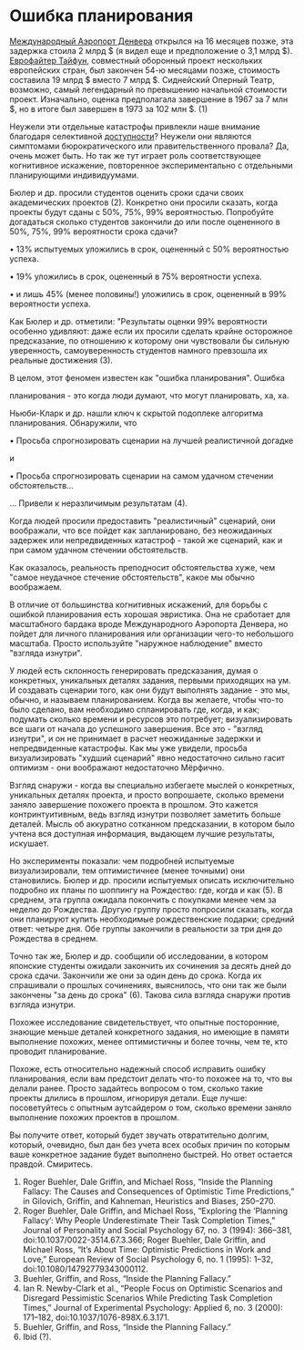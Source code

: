 # Ошибка планирования
[Международный Аэропорт Денвера](https://en.wikipedia.org/wiki/Denver_International_Airport)  открылся на 16 месяцев позже, эта задержка стоила 2 млрд \$ (я видел еще и предположение о 3,1 млрд \$). [Еврофайтер Тайфун](https://en.wikipedia.org/wiki/Eurofighter_Typhoon), совместный оборонный проект нескольких европейских стран, был закончен 54-ю месяцами позже, стоимость составила 19 млрд \$ вместо 7 млрд \$. Сиднейский Оперный Театр, возможно, самый легендарный по превышению начальной стоимости проект. Изначально, оценка предполагала завершение в 1967 за 7 млн \$, но в итоге был завершен в 1973 за 102 млн \$. (1)

Неужели эти отдельные катастрофы привлекли наше внимание благодаря селективной [доступности](http://lesswrong.ru/w/%D0%94%D0%BE%D1%81%D1%82%D1%83%D0%BF%D0%BD%D0%BE%D1%81%D1%82%D1%8C)? Неужели они являются симптомами бюрократического или правительственного провала? Да, очень может быть. Но так же тут играет роль соответствующее когнитивное искажение, повторенное экспериментально с отдельными планирующими индивидуумами. 

Бюлер и др. просили студентов оценить сроки сдачи своих академических проектов (2). Конкретно они просили сказать, когда проекты будут сданы с 50%, 75%, 99% вероятностью. Попробуйте догадаться сколько студентов закончили до или после оцененного в  50%, 75%, 99% вероятности срока сдачи?

• 13% испытуемых уложились в срок, оцененный с 50% вероятностью успеха.

• 19% уложились в срок, оцененный в 75% вероятности успеха.

• и лишь 45% (менее половины!) уложились в срок, оцененный в 99% вероятности успеха.

Как Бюлер и др. отметили: "Результаты оценки 99% вероятности особенно удивляют: даже если их просили сделать крайне осторожное предсказание, по отношению к которому они чувствовали бы сильную уверенность, самоуверенность студентов намного превзошла их реальные достижения (3).

В целом, этот феномен известен как "ошибка планирования". Ошибка

 планирования - это когда люди думают, что могут планировать, ха, ха.

Ньюби-Кларк и др. нашли ключ к скрытой подоплеке алгоритма планирования. Обнаружили, что

• Просьба спрогнозировать сценарии на лучшей реалистичной догадке

и

• Просьба спрогнозировать сценарии на самом удачном стечении обстоятельств...

... Привели к неразличимым результатам (4). 

Когда людей просили предоставить "реалистичный" сценарий, они воображали, что все пойдет как запланировано, без неожиданных задержек или непредвиденных катастроф - такой же сценарий, как и при самом удачном стечении обстоятельств.

Как оказалось, реальность преподносит обстоятельства хуже, чем "самое неудачное стечение обстоятельств", какое мы обычно воображаем.

В отличие от большинства когнитивных искажений, для борьбы с ошибкой планирования есть хорошая эвристика. Она не сработает для масштабного бардака вроде Международного Аэропорта Денвера, но пойдет для личного планирования или организации чего-то небольшого масштаба. Просто используйте "наружное наблюдение" вместо "взгляда изнутри".

У людей есть склонность генерировать предсказания, думая о конкретных, уникальных деталях задания, первыми приходящих на ум. И создавать сценарии того, как они будут выполнять задание - это мы, обычно, и называем планированием. Когда вы желаете, чтобы что-то было сделано, вам необходимо спланировать где, когда, и как; подумать сколько времени и ресурсов это потребует; визуализировать все шаги от начала до успешного завершения. Все это - "взгляд изнутри", и он не принимает в расчет неожиданные задержки и непредвиденные катастрофы. Как мы уже увидели, просьба визуализировать "худший сценарий" явно недостаточно сильно гасит оптимизм - они воображают недостаточно Мёрфично.

Взгляд снаружи - когда вы специально избегаете мыслей о конкретных, уникальных деталях проекта, и просто вопрошаете, сколько времени заняло завершение похожего проекта в прошлом. Это кажется контринтуитивным, ведь взгляд изнутри позволяет заметить больше деталей. Мысль об аккуратно сотканном предсказании, в котором было учтена вся доступная информация, выдающем лучшие результаты, искушает.

Но эксперименты показали: чем подробней испытуемые визуализировали, тем оптимистичнее (менее точными) они становились. Бюлер и др. просили испытуемых описать исключительно подробно их планы по шоппингу на Рождество: где, когда и как (5). В среднем, эта группа ожидала покончить с покупками менее чем за неделю до Рождества. Другую группу просто попросили сказать, когда они планируют купить необходимые рождественские подарки; средний ответ: четыре дня. Обе группы закончили в реальности за три дня до Рождества в среднем.

Точно так же, Бюлер и др. сообщили об исследовании, в котором японские студенты ожидали закончить их сочинения за десять дней до срока сдачи. Закончили же они за один день до срока. Когда их спрашивали о прошлых сочинениях, выяснилось, что они так же были закончены "за день до срока" (6). Такова сила взгляда снаружи против взгляда изнутри.

Похожее исследование свидетельствует, что опытные посторонние, знающие меньше деталей конкретного задания, но имеющие в памяти выполнение похожих, менее оптимистичны и более точны, чем те, кто проводит планирование.

Похоже, есть относительно надежный способ исправить ошибку планирования, если вам предстоит делать что-то похожее на то, что вы делали ранее. Просто задайтесь вопросом о том, сколько такие проекты длились в прошлом, игнорируя детали. Еще лучше: посоветуйтесь с опытным аутсайдером о том, сколько времени заняло выполнение похожих проектов в прошлом.

Вы получите ответ, который будет звучать отвратительно долгим, который, очевидно, был дан без учета всех особых причин по которым ваше конкретное задание будет выполнено быстрей. Но ответ остается правдой. Смиритесь.

1. Roger Buehler, Dale Griffin, and Michael Ross, “Inside the Planning Fallacy: The Causes and Consequences of Optimistic Time Predictions,” in Gilovich, Griffin, and Kahneman, Heuristics and Biases, 250–270.
2. Roger Buehler, Dale Griffin, and Michael Ross, “Exploring the ‘Planning Fallacy’: Why People Underestimate Their Task Completion Times,” Journal of Personality and Social Psychology 67,
no. 3 (1994): 366–381, doi:10.1037/0022-3514.67.3.366; Roger Buehler, Dale Griffin, and Michael Ross, “It’s About Time: Optimistic Predictions in Work and Love,” European Review of Social Psychology 6, no. 1 (1995): 1–32, doi:10.1080/14792779343000112.
3. Buehler, Griffin, and Ross, “Inside the Planning Fallacy.”
4. Ian R. Newby-Clark et al., “People Focus on Optimistic Scenarios and Disregard Pessimistic Scenarios While Predicting Task Completion Times,” Journal of Experimental Psychology: Applied
6, no. 3 (2000): 171–182, doi:10.1037/1076-898X.6.3.171.
5. Buehler, Griffin, and Ross, “Inside the Planning Fallacy.”
6. Ibid (?).